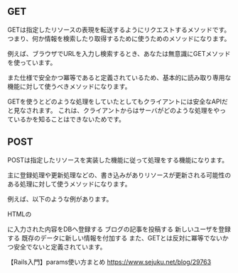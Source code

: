 ## GET
GETは指定したリソースの表現を転送するようにリクエストするメソッドです。
つまり、何か情報を検索したり取得するために使うためのメソッドになります。

例えば、ブラウザでURLを入力し検索するとき、あなたは無意識にGETメソッドを使っています。

また仕様で安全かつ冪等であると定義されているため、基本的に読み取り専用な機能に対して使うべきメソッドになります。

GETを使うとどのような処理をしていたとしてもクライアントには安全なAPIだと見なされます。
これは、クライアントからはサーバがどのような処理をやっているかを知ることはできないためです。

## POST
POSTは指定したリソースを実装した機能に従って処理をする機能になります。

主に登録処理や更新処理などの、書き込みがありリソースが更新される可能性のある処理に対して使うメソッドになります。

例えば、以下のような例があります。

HTMLの <form></form>に入力された内容をDBへ登録する
ブログの記事を投稿する
新しいユーザを登録する
既存のデータに新しい情報を付加する
また、GETとは反対に冪等でないかつ安全でないと定義されています。

【Rails入門】params使い方まとめ
https://www.sejuku.net/blog/29763

